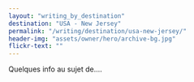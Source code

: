 ```yaml
---
layout: "writing_by_destination"
destination: "USA - New Jersey"
permalink: "/writing/destination/usa-new-jersey/"
header-img: "assets/owner/hero/archive-bg.jpg"
flickr-text: ""
---
```


Quelques info au sujet de....